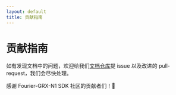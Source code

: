 ```yaml
---
layout: default
title: 贡献指南
---
```


# 贡献指南

如有发现文档中的问题，欢迎给我们[文档仓库](https://github.com/FFTAI/fourier-grx-N1)提 issue 以及改进的 pull-request，我们会尽快处理。

感谢 Fourier-GRX-N1 SDK 社区的贡献者们！🎉